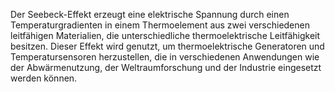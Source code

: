 Der Seebeck-Effekt erzeugt eine elektrische Spannung durch einen Temperaturgradienten in einem Thermoelement aus zwei verschiedenen leitfähigen Materialien, die unterschiedliche thermoelektrische Leitfähigkeit besitzen. Dieser Effekt wird genutzt, um thermoelektrische Generatoren und Temperatursensoren herzustellen, die in verschiedenen Anwendungen wie der Abwärmenutzung, der Weltraumforschung und der Industrie eingesetzt werden können.